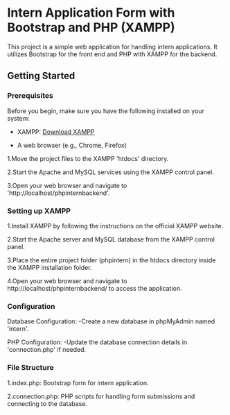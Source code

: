 # Intern Application Form with Bootstrap and PHP (XAMPP)

This project is a simple web application for handling intern applications. It utilizes Bootstrap for the front end and PHP with XAMPP for the backend.

## Getting Started

### Prerequisites

Before you begin, make sure you have the following installed on your system:

- XAMPP: [Download XAMPP](https://www.apachefriends.org/index.html)
  
- A web browser (e.g., Chrome, Firefox)
  
1.Move the project files to the XAMPP 'htdocs' directory.

2.Start the Apache and MySQL services using the XAMPP control panel.

3.Open your web browser and navigate to 'http://localhost/phpinternbackend'. 
### Setting up XAMPP
1.Install XAMPP by following the instructions on the official XAMPP website.

2.Start the Apache server and MySQL database from the XAMPP control panel.

3.Place the entire project folder (phpintern) in the htdocs directory inside the XAMPP installation folder.

4.Open your web browser and navigate to http://localhost/phpinternbackend/ to access the application.

### Configuration
Database Configuration:
-Create a new database in phpMyAdmin named 'intern'.

PHP Configuration:
-Update the database connection details in 'connection.php' if needed. 

### File Structure
1.index.php: Bootstrap form for intern application.

2.connection.php: PHP scripts for handling form submissions and connecting to the database.

